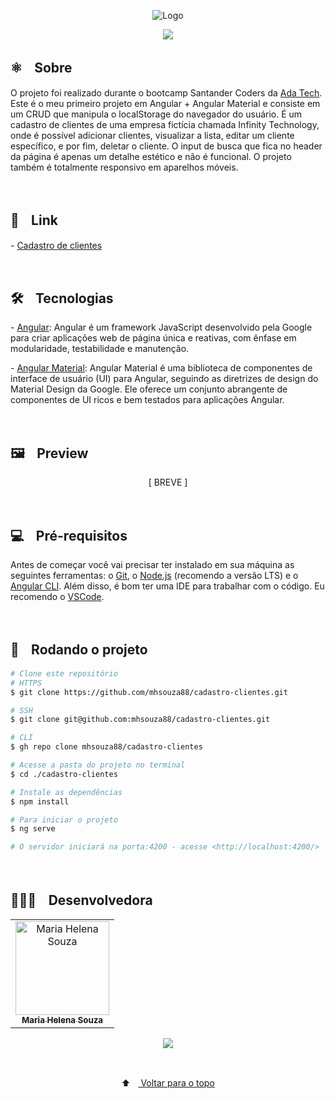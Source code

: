 <p align="center">
  <img src="https://github-production-user-asset-6210df.s3.amazonaws.com/88038506/276441601-0ba4940b-26a7-4ef3-affd-2d850ce98bc4.png" alt="Logo" id="top">
  </p>

<p align="center">
  <a href="https://github.com/mhsouza88/cadastro-clientes/blob/master/LICENSE" target="_blank"><img src="https://img.shields.io/static/v1?label=License&message=MIT&color=informational"></a>
 </p>
 
 <h2> ⚛️ﾠSobre</h2>
 <p>O projeto foi realizado durante o bootcamp Santander Coders da <a href="https://ada.tech/" target="_blank">Ada Tech</a>. Este é o meu primeiro projeto em Angular + Angular Material e consiste em um CRUD que manipula o localStorage do navegador do usuário. É um cadastro de clientes de uma empresa fictícia chamada Infinity Technology, onde é possível adicionar clientes, visualizar a lista, editar um cliente específico, e por fim, deletar o cliente. O input de busca que fica no header da página é apenas um detalhe estético e não é funcional. O projeto também é totalmente responsivo em aparelhos móveis.
</p><br/>
 
 <h2> 🔗ﾠLink</h2>
 <p>- <a href="https://unequaled-decision.surge.sh/" target="_blank">Cadastro de clientes</a></p><br/>

<h2> 🛠️ﾠTecnologias</h2>
<p> - <a href="https://angular.io/" target="_blank">Angular</a>: Angular é um framework JavaScript desenvolvido pela Google para criar aplicações web de página única e reativas, com ênfase em modularidade, testabilidade e manutenção.</p>
<p> - <a href="https://axios-http.com/docs/intro" target="_blank">Angular Material</a>: Angular Material é uma biblioteca de componentes de interface de usuário (UI) para Angular, seguindo as diretrizes de design do Material Design da Google. Ele oferece um conjunto abrangente de componentes de UI ricos e bem testados para aplicações Angular.</p>
<br/>

<h2> 🖼️ﾠPreview</h2>
<p align="center">
  [ BREVE ]

  </p>
<br/>
 
<h2> 💻ﾠPré-requisitos </h2>

<p>Antes de começar você vai precisar ter instalado em sua máquina as seguintes ferramentas: o <a href="https://git-scm.com" target="_blank">Git</a>, o <a href="https://nodejs.org/en/" target="_blank">Node.js</a> (recomendo a versão LTS) e o <a href="https://angular.io/cli" target="_blank">Angular CLI</a>.
Além disso, é bom ter uma IDE para trabalhar com o código. Eu recomendo o <a href="https://code.visualstudio.com" target="_blank">VSCode</a>.</p><br/>

<h2> 🚀ﾠRodando o projeto </h2>

```bash
# Clone este repositório
# HTTPS
$ git clone https://github.com/mhsouza88/cadastro-clientes.git

# SSH
$ git clone git@github.com:mhsouza88/cadastro-clientes.git

# CLI
$ gh repo clone mhsouza88/cadastro-clientes

# Acesse a pasta do projeto no terminal
$ cd ./cadastro-clientes

# Instale as dependências
$ npm install

# Para iniciar o projeto
$ ng serve

# O servidor iniciará na porta:4200 - acesse <http://localhost:4200/>
```
  <p></p><br/>
 
  <h2> 👩🏻‍💻ﾠDesenvolvedora</h2>
<table align="center">
  <tr>
    <td align="center"><a href="https://github.com/mhsouza88" target="_blank">
      <img src="https://avatars.githubusercontent.com/u/88038506?v=4" width="150px" alt="Maria Helena Souza"/>
      <br />
      <sub><b>Maria Helena Souza</b></sub>
      <br />
    </td>
  </table>
  
  <p align="center">
    <a href="https://www.linkedin.com/in/mhsouza88/" target="_blank"><img src="https://img.shields.io/badge/-LinkedIn-informational?style=for-the-badge&logo=LinkedIn&logoColor=white&color=informational"></a>
  </p><br/>
  
<p align="center">
  ⬆ﾠ<a href="#top"> Voltar para o topo</a>
  </p>
